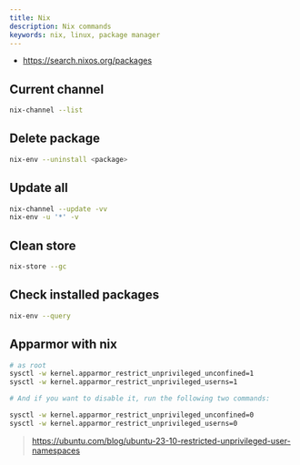 ```yaml
---
title: Nix
description: Nix commands
keywords: nix, linux, package manager
---
```


- <https://search.nixos.org/packages>

## Current channel

```sh
nix-channel --list
```

## Delete package

```sh
nix-env --uninstall <package>
```

## Update all

```sh
nix-channel --update -vv
nix-env -u '*' -v
```

## Clean store

```sh
nix-store --gc
```

## Check installed packages

```sh
nix-env --query
```

## Apparmor with nix

```sh
# as root
sysctl -w kernel.apparmor_restrict_unprivileged_unconfined=1
sysctl -w kernel.apparmor_restrict_unprivileged_userns=1

# And if you want to disable it, run the following two commands:

sysctl -w kernel.apparmor_restrict_unprivileged_unconfined=0
sysctl -w kernel.apparmor_restrict_unprivileged_userns=0
```

> <https://ubuntu.com/blog/ubuntu-23-10-restricted-unprivileged-user-namespaces>
